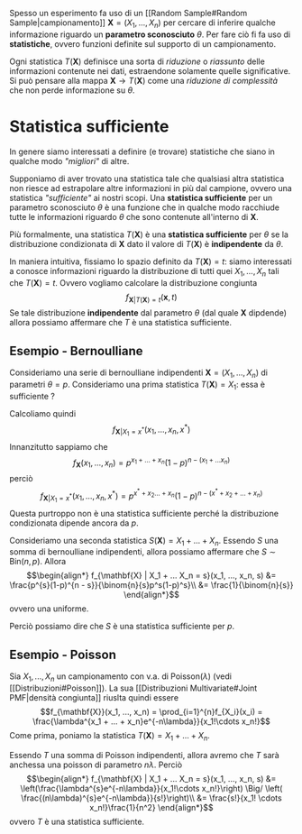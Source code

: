 Spesso un esperimento fa uso di un [[Random Sample#Random Sample|campionamento]] $\mathbf{X} = (X_1, ..., X_n)$ per cercare di inferire qualche informazione riguardo un **parametro sconosciuto** $\theta$.
Per fare ciò fi fa uso di **statistiche**, ovvero funzioni definite sul supporto di un campionamento.

Ogni statistica $T(\mathbf{X})$ definisce una sorta di *riduzione* o *riassunto* delle informazioni contenute nei dati, estraendone solamente quelle significative.
Si può pensare alla mappa $\mathbf{X} \to T(\mathbf{X})$ come una *riduzione di complessità* che non perde informazione su $\theta$.

# Statistica sufficiente
In genere siamo interessati a definire (e trovare) statistiche che siano in qualche modo *"migliori"* di altre.

Supponiamo di aver trovato una statistica tale che qualsiasi altra statistica non riesce ad estrapolare altre informazioni in più dal campione, ovvero una statistica *"sufficiente"* ai nostri scopi.
Una **statistica sufficiente** per un parametro sconosciuto $\theta$ è una funzione che in qualche modo racchiude tutte le informazioni riguardo $\theta$ che sono contenute all'interno di $\mathbf{X}$.

Più formalmente, una statistica $T(\mathbf{X})$ è una **statistica sufficiente** per $\theta$ se la distribuzione condizionata di $\mathbf{X}$ dato il valore di $T(\mathbf{X})$ è **indipendente** da $\theta$.

In maniera intuitiva, fissiamo lo spazio definito da $T(\mathbf{X}) = t$: siamo interessati a conosce informazioni riguardo la distribuzione di tutti quei $X_1, ..., X_n$ tali che $T(\mathbf{X}) = t$.
Ovvero vogliamo calcolare la distribuzione congiunta $$f_{\mathbf{X} \vert T(\mathbf{X}) = t}(\mathbf{x}, t)$$
Se tale distribuzione **indipendente** dal parametro $\theta$ (dal quale $\mathbf{X}$ dipdende) allora possiamo affermare che $T$ è una statistica sufficiente.

## Esempio - Bernoulliane
Consideriamo una serie di bernoulliane indipendenti $\mathbf{X} = (X_1, ..., X_n)$ di parametri $\theta = p$.
Consideriamo una prima statistica $T(\mathbf{X}) = X_1$: essa è sufficiente ?

Calcoliamo quindi $$f_{\mathbf{X} | X_1 = x^*}(x_1, ..., x_n, x^*)$$
Innanzitutto sappiamo che $$f_{\mathbf{X}}(x_1, ..., x_n) = p^{x_1 + ... + x_n}(1-p)^{n - (x_1 + ... x_n)}$$ perciò $$f_{\mathbf{X} | X_1 = x^*}(x_1, ..., x_n, x^*) = p^{x^* + x_2 ... + x_n}(1-p)^{n - (x^* + x_2 + ... + x_n)}$$
Questa purtroppo non è una statistica sufficiente perché la distribuzione condizionata dipende ancora da $p$.

Consideriamo una seconda statistica $S(\mathbf{X}) = X_1 + ... + X_n$.
Essendo $S$ una somma di bernoulliane indipendenti, allora possiamo affermare che $S \sim \text{Bin}(n, p)$.
Allora 
$$\begin{align*}
f_{\mathbf{X} | X_1 + ... X_n = s}(x_1, ..., x_n, s)
&= \frac{p^{s}(1-p)^{n - s}}{\binom{n}{s}p^s(1-p)^s}\\
&= \frac{1}{\binom{n}{s}}
\end{align*}$$
ovvero una uniforme.

Perciò possiamo dire che $S$ è una statistica sufficiente per $p$.

## Esempio - Poisson
Sia $X_1, ..., X_n$ un campionamento con v.a. di $\text{Poisson}(\lambda)$ (vedi [[Distribuzioni#Poisson]]).
La sua [[Distribuzioni Multivariate#Joint PMF|densità congiunta]] riuslta quindi essere $$f_{\mathbf{X}}(x_1, ..., x_n) = \prod_{i=1}^{n}f_{X_i}(x_i) = \frac{\lambda^{x_1 + ... + x_n}e^{-n\lambda}}{x_1!\cdots x_n!}$$
Come prima, poniamo la statistica $T(\mathbf{X}) = X_1 + ... + X_n$.

Essendo $T$ una somma di Poisson indipendenti, allora avremo che $T$ sarà anchessa una poisson di parametro $n\lambda$.
Perciò
$$\begin{align*}
f_{\mathbf{X} | X_1 + ... X_n = s}(x_1, ..., x_n, s)
&= \left(\frac{\lambda^{s}e^{-n\lambda}}{x_1!\cdots x_n!}\right) \Big/ \left( \frac{(n\lambda)^{s}e^{-n\lambda}}{s!}\right)\\
&= \frac{s!}{x_1! \cdots x_n!}\frac{1}{n^2}
\end{align*}$$
ovvero $T$ è una statistica sufficiente.

